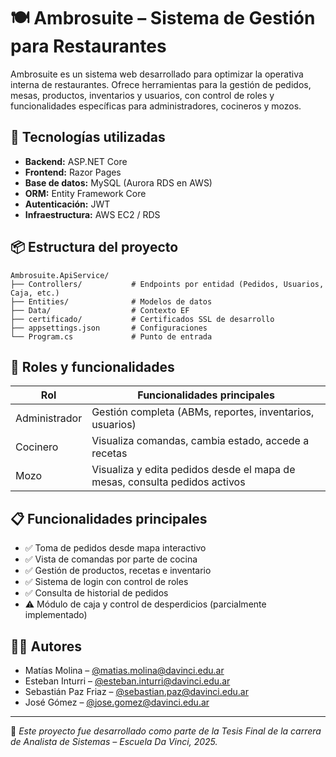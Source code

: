 # 🍽️ Ambrosuite – Sistema de Gestión para Restaurantes

Ambrosuite es un sistema web desarrollado para optimizar la operativa interna de restaurantes. Ofrece herramientas para la gestión de pedidos, mesas, productos, inventarios y usuarios, con control de roles y funcionalidades específicas para administradores, cocineros y mozos.

## 🚀 Tecnologías utilizadas

- **Backend:** ASP.NET Core
- **Frontend:** Razor Pages
- **Base de datos:** MySQL (Aurora RDS en AWS)
- **ORM:** Entity Framework Core
- **Autenticación:** JWT
- **Infraestructura:** AWS EC2 / RDS

## 📦 Estructura del proyecto

```
Ambrosuite.ApiService/
├── Controllers/           # Endpoints por entidad (Pedidos, Usuarios, Caja, etc.)
├── Entities/              # Modelos de datos
├── Data/                  # Contexto EF
├── certificado/           # Certificados SSL de desarrollo
├── appsettings.json       # Configuraciones
└── Program.cs             # Punto de entrada
```

## 🔐 Roles y funcionalidades

| Rol          | Funcionalidades principales                                   |
|--------------|---------------------------------------------------------------|
| Administrador| Gestión completa (ABMs, reportes, inventarios, usuarios)     |
| Cocinero     | Visualiza comandas, cambia estado, accede a recetas          |
| Mozo         | Visualiza y edita pedidos desde el mapa de mesas, consulta pedidos activos|

## 📋 Funcionalidades principales

- ✅ Toma de pedidos desde mapa interactivo
- ✅ Vista de comandas por parte de cocina
- ✅ Gestión de productos, recetas e inventario
- ✅ Sistema de login con control de roles
- ✅ Consulta de historial de pedidos
- ⚠️ Módulo de caja y control de desperdicios (parcialmente implementado)

## 🧑‍💻 Autores

- Matías Molina – [@matias.molina@davinci.edu.ar](mailto:matias.molina@davinci.edu.ar)
- Esteban Inturri – [@esteban.inturri@davinci.edu.ar](mailto:esteban.inturri@davinci.edu.ar)
- Sebastián Paz Friaz – [@sebastian.paz@davinci.edu.ar](mailto:sebastian.paz@davinci.edu.ar)
- José Gómez – [@jose.gomez@davinci.edu.ar](mailto:jose.gomez@davinci.edu.ar)

---

📌 _Este proyecto fue desarrollado como parte de la Tesis Final de la carrera de Analista de Sistemas – Escuela Da Vinci, 2025._
